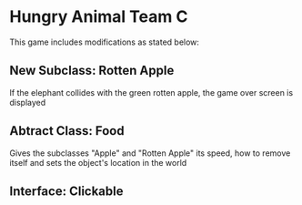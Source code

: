 # Hungry Animal Team C 
This game includes modifications as stated below:
## New Subclass: Rotten Apple
If the elephant collides with the green rotten apple, the game over screen is displayed
## Abtract Class: Food
Gives the subclasses "Apple" and "Rotten Apple" its speed, how to remove itself and sets the object's location in the world
## Interface: Clickable
